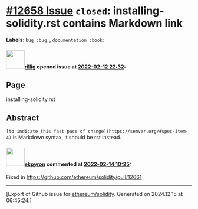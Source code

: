 # [\#12658 Issue](https://github.com/ethereum/solidity/issues/12658) `closed`: installing-solidity.rst contains Markdown link
**Labels**: `bug :bug:`, `documentation :book:`


#### <img src="https://avatars.githubusercontent.com/u/3233724?u=f6078ab5e3a5d67c552cc9104bd270425a5a9224&v=4" width="50">[rillig](https://github.com/rillig) opened issue at [2022-02-12 22:32](https://github.com/ethereum/solidity/issues/12658):

## Page

installing-solidity.rst

## Abstract

`[to indicate this fast pace of change](https://semver.org/#spec-item-4)` is Markdown syntax, it should be rst instead.

#### <img src="https://avatars.githubusercontent.com/u/1347491?v=4" width="50">[ekpyron](https://github.com/ekpyron) commented at [2022-02-14 10:25](https://github.com/ethereum/solidity/issues/12658#issuecomment-1038912676):

Fixed in https://github.com/ethereum/solidity/pull/12661


-------------------------------------------------------------------------------



[Export of Github issue for [ethereum/solidity](https://github.com/ethereum/solidity). Generated on 2024.12.15 at 06:45:24.]
